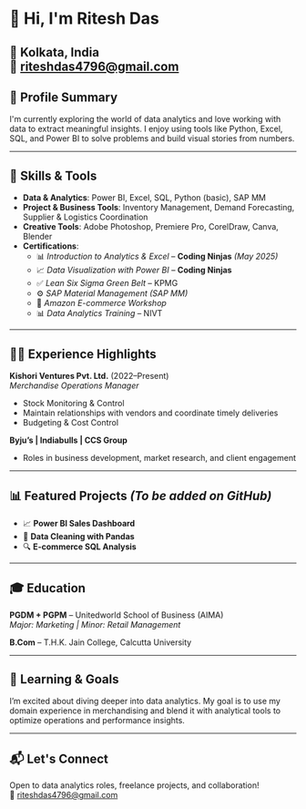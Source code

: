 # 👋 Hi, I'm Ritesh Das  
📍 Kolkata, India  
📧 riteshdas4796@gmail.com 
---

## 🎯 Profile Summary  
I'm currently exploring the world of data analytics and love working with data to extract meaningful insights. 
I enjoy using tools like Python, Excel, SQL, and Power BI to solve problems and build visual stories from numbers.


---

## 🔧 Skills & Tools  
- **Data & Analytics**: Power BI, Excel, SQL, Python (basic), SAP MM  
- **Project & Business Tools**: Inventory Management, Demand Forecasting, Supplier & Logistics Coordination  
- **Creative Tools**: Adobe Photoshop, Premiere Pro, CorelDraw, Canva, Blender  
- **Certifications**:  
  - 📊 *Introduction to Analytics & Excel* – **Coding Ninjas** *(May 2025)*  
  - 📈 *Data Visualization with Power BI* – **Coding Ninjas**  
  - ✅ *Lean Six Sigma Green Belt* – KPMG  
  - ⚙️ *SAP Material Management (SAP MM)*  
  - 🛒 *Amazon E-commerce Workshop*  
  - 📊 *Data Analytics Training* – NIVT

---

## 🧑‍💼 Experience Highlights  
**Kishori Ventures Pvt. Ltd.** (2022–Present)  
*Merchandise Operations Manager*    
- Stock Monitoring & Control
- Maintain relationships with vendors and coordinate timely deliveries
- Budgeting & Cost Control  

**Byju’s | Indiabulls | CCS Group**  
- Roles in business development, market research, and client engagement  

---

## 📊 Featured Projects *(To be added on GitHub)*  
- 📈 **Power BI Sales Dashboard**  
- 🧹 **Data Cleaning with Pandas**  
- 🔍 **E-commerce SQL Analysis**  

---

## 🎓 Education  
**PGDM + PGPM** – Unitedworld School of Business (AIMA)  
*Major: Marketing | Minor: Retail Management*  

**B.Com** – T.H.K. Jain College, Calcutta University  

---

## 🌱 Learning & Goals  
I’m excited about diving deeper into data analytics.
My goal is to use my domain experience in merchandising and blend it with analytical tools to optimize operations and performance insights.

---

## 📬 Let's Connect  
Open to data analytics roles, freelance projects, and collaboration!  
📧 riteshdas4796@gmail.com
